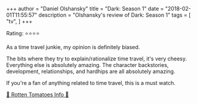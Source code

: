 +++
author = "Daniel Olshansky"
title = "Dark: Season 1"
date = "2018-02-01T11:55:57"
description = "Olshansky's review of Dark: Season 1"
tags = [
    "tv",
]
+++

Rating: ⭐⭐⭐⭐

As a time travel junkie, my opinion is definitely biased.

The bits where they try to explain/rationalize time travel, it's very cheesy. Everything else is absolutely amazing. The character backstories, development, relationships, and hardhips are all absolutely amazing.

If you're a fan of anything related to time travel, this is a must watch.

[🍅 Rotten Tomatoes Info 🍅](https://www.rottentomatoes.com//tv/dark/s01)
